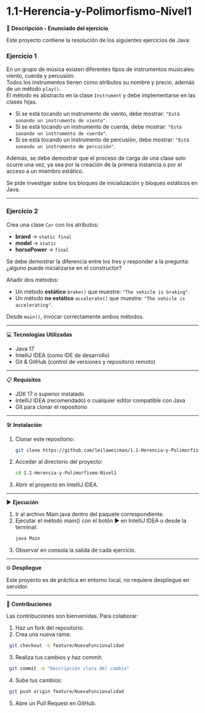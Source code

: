 # 1.1-Herencia-y-Polimorfismo-Nivel1

📄 **Descripción - Enunciado del ejercicio**

Este proyecto contiene la resolución de los siguientes ejercicios de Java:

### Ejercicio 1
En un grupo de música existen diferentes tipos de instrumentos musicales: viento, cuerda y percusión.  
Todos los instrumentos tienen como atributos su nombre y precio, además de un método `play()`.  
El método es abstracto en la clase `Instrument` y debe implementarse en las clases hijas.  

- Si se está tocando un instrumento de viento, debe mostrar: `"Está sonando un instrumento de viento"`.  
- Si se está tocando un instrumento de cuerda, debe mostrar: `"Está sonando un instrumento de cuerda"`.  
- Si se está tocando un instrumento de percusión, debe mostrar: `"Está sonando un instrumento de percusión"`.  

Además, se debe demostrar que el proceso de carga de una clase solo ocurre una vez, ya sea por la creación de la primera instancia o por el acceso a un miembro estático.  

Se pide investigar sobre los bloques de inicialización y bloques estáticos en Java.

---

### Ejercicio 2
Crea una clase `Car` con los atributos:
- **brand** → `static final`  
- **model** → `static`  
- **horsePower** → `final`  

Se debe demostrar la diferencia entre los tres y responder a la pregunta: ¿alguno puede inicializarse en el constructor?  

Añadir dos métodos:
- Un método **estático** `brake()` que muestre: `"The vehicle is braking"`.  
- Un método **no estático** `accelerate()` que muestre: `"The vehicle is accelerating"`.  

Desde `main()`, invocar correctamente ambos métodos.

---

💻 **Tecnologías Utilizadas**
- Java 17  
- IntelliJ IDEA (como IDE de desarrollo)  
- Git & GitHub (control de versiones y repositorio remoto)

---

📋 **Requisitos**
- JDK 17 o superior instalado  
- IntelliJ IDEA (recomendado) o cualquier editor compatible con Java  
- Git para clonar el repositorio  

---

🛠️ **Instalación**
1. Clonar este repositorio:
   ```bash
   git clone https://github.com/leilaweicman/1.1-Herencia-y-Polimorfismo-Nivel1.git
   ```
2. Acceder al directorio del proyecto:
   ```bash
   cd 1.1-Herencia-y-Polimorfismo-Nivel1
   ```
3. Abrir el proyecto en IntelliJ IDEA.

---

▶️ **Ejecución**
1. Ir al archivo Main.java dentro del paquete correspondiente.
2. Ejecutar el método main() con el botón ▶ en IntelliJ IDEA o desde la terminal:
   ```bash
   java Main
   ```
3. Observar en consola la salida de cada ejercicio.

---

🌐 **Despliegue**

Este proyecto es de práctica en entorno local, no requiere despliegue en servidor.

---

🤝  **Contribuciones**

Las contribuciones son bienvenidas. Para colaborar:

1. Haz un fork del repositorio.
2. Crea una nueva rama:
  ```bash
   git checkout -b feature/NuevaFuncionalidad
   ```
3. Realiza tus cambios y haz commit:
  ```bash
   git commit -m "Descripción clara del cambio"
   ```
4. Sube tus cambios:
  ```bash
   git push origin feature/NuevaFuncionalidad
   ```
5. Abre un Pull Request en GitHub.

